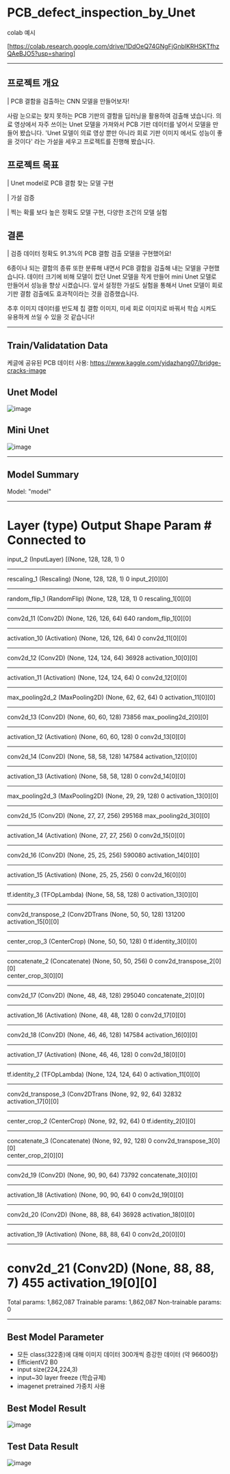 # PCB_defect_inspection_by_Unet

colab 예시

[https://colab.research.google.com/drive/1DdOeQ74GNgFjGnblKRHSKTfhzQAeBJO5?usp=sharing]

---

## 프로젝트 개요
| PCB 결함을 검출하는 CNN 모델을 만들어보자!


사람 눈으로는 찾지 못하는 PCB 기판의 결함을 딥러닝을 활용하여 검출해 냈습니다. 의료 영상에서 자주 쓰이는 Unet 모델을 가져와서 PCB 기판 데이터를 넣어서 모델을 만들어 봤습니다. 'Unet 모델이 의료 영상 뿐만 아니라 회로 기판 이미지 에서도 성능이 좋을 것이다' 라는 가설을 세우고 프로젝트를 진행해 봤습니다.

## 프로젝트 목표

| Unet model로 PCB 결함 찾는 모델 구현

| 가설 검증

| 찍는 확률 보다 높은 정확도 모델 구현, 다양한 조건의 모델 실험

## 결론

| 검증 데이터 정확도 91.3%의 PCB 결함 검출 모델을 구현했어요!

6종이나 되는 결함의 종류 또한 분류해 내면서 PCB 결함을 검출해 내는 모델을 구현했습니다. 데이터 크기에 비해 모델이 컸던 Unet 모델을 작게 만들어 mini Unet 모델로 만들어서 성능을 향상 시켰습니다. 앞서 설정한 가설도 실험을 통해서 Unet 모델이 회로 기판 결함 검출에도 효과적이라는 것을 검증했습니다.

추후 이미지 데이터를 반도체 칩 결함 이미지, 미세 회로 이미지로 바꿔서 학습 시켜도 유용하게 쓰일 수 있을 것 같습니다!

---

## Train/Validatation Data
케글에 공유된 PCB 데이터 사용: https://www.kaggle.com/yidazhang07/bridge-cracks-image

## Unet Model

![image](https://user-images.githubusercontent.com/71398226/133598612-6f6cafc2-2245-4e93-a9db-afced6d1d3e8.png)

## Mini Unet

![image](https://user-images.githubusercontent.com/71398226/133598662-f98a1ddf-f532-410d-a364-1ab4e423ebe3.png)

---

## Model Summary


Model: "model"
__________________________________________________________________________________________________
Layer (type)                    Output Shape         Param #     Connected to                     
==================================================================================================
input_2 (InputLayer)            [(None, 128, 128, 1) 0                                            
__________________________________________________________________________________________________
rescaling_1 (Rescaling)         (None, 128, 128, 1)  0           input_2[0][0]                    
__________________________________________________________________________________________________
random_flip_1 (RandomFlip)      (None, 128, 128, 1)  0           rescaling_1[0][0]                
__________________________________________________________________________________________________
conv2d_11 (Conv2D)              (None, 126, 126, 64) 640         random_flip_1[0][0]              
__________________________________________________________________________________________________
activation_10 (Activation)      (None, 126, 126, 64) 0           conv2d_11[0][0]                  
__________________________________________________________________________________________________
conv2d_12 (Conv2D)              (None, 124, 124, 64) 36928       activation_10[0][0]              
__________________________________________________________________________________________________
activation_11 (Activation)      (None, 124, 124, 64) 0           conv2d_12[0][0]                  
__________________________________________________________________________________________________
max_pooling2d_2 (MaxPooling2D)  (None, 62, 62, 64)   0           activation_11[0][0]              
__________________________________________________________________________________________________
conv2d_13 (Conv2D)              (None, 60, 60, 128)  73856       max_pooling2d_2[0][0]            
__________________________________________________________________________________________________
activation_12 (Activation)      (None, 60, 60, 128)  0           conv2d_13[0][0]                  
__________________________________________________________________________________________________
conv2d_14 (Conv2D)              (None, 58, 58, 128)  147584      activation_12[0][0]              
__________________________________________________________________________________________________
activation_13 (Activation)      (None, 58, 58, 128)  0           conv2d_14[0][0]                  
__________________________________________________________________________________________________
max_pooling2d_3 (MaxPooling2D)  (None, 29, 29, 128)  0           activation_13[0][0]              
__________________________________________________________________________________________________
conv2d_15 (Conv2D)              (None, 27, 27, 256)  295168      max_pooling2d_3[0][0]            
__________________________________________________________________________________________________
activation_14 (Activation)      (None, 27, 27, 256)  0           conv2d_15[0][0]                  
__________________________________________________________________________________________________
conv2d_16 (Conv2D)              (None, 25, 25, 256)  590080      activation_14[0][0]              
__________________________________________________________________________________________________
activation_15 (Activation)      (None, 25, 25, 256)  0           conv2d_16[0][0]                  
__________________________________________________________________________________________________
tf.identity_3 (TFOpLambda)      (None, 58, 58, 128)  0           activation_13[0][0]              
__________________________________________________________________________________________________
conv2d_transpose_2 (Conv2DTrans (None, 50, 50, 128)  131200      activation_15[0][0]              
__________________________________________________________________________________________________
center_crop_3 (CenterCrop)      (None, 50, 50, 128)  0           tf.identity_3[0][0]              
__________________________________________________________________________________________________
concatenate_2 (Concatenate)     (None, 50, 50, 256)  0           conv2d_transpose_2[0][0]         
                                                                 center_crop_3[0][0]              
__________________________________________________________________________________________________
conv2d_17 (Conv2D)              (None, 48, 48, 128)  295040      concatenate_2[0][0]              
__________________________________________________________________________________________________
activation_16 (Activation)      (None, 48, 48, 128)  0           conv2d_17[0][0]                  
__________________________________________________________________________________________________
conv2d_18 (Conv2D)              (None, 46, 46, 128)  147584      activation_16[0][0]              
__________________________________________________________________________________________________
activation_17 (Activation)      (None, 46, 46, 128)  0           conv2d_18[0][0]                  
__________________________________________________________________________________________________
tf.identity_2 (TFOpLambda)      (None, 124, 124, 64) 0           activation_11[0][0]              
__________________________________________________________________________________________________
conv2d_transpose_3 (Conv2DTrans (None, 92, 92, 64)   32832       activation_17[0][0]              
__________________________________________________________________________________________________
center_crop_2 (CenterCrop)      (None, 92, 92, 64)   0           tf.identity_2[0][0]              
__________________________________________________________________________________________________
concatenate_3 (Concatenate)     (None, 92, 92, 128)  0           conv2d_transpose_3[0][0]         
                                                                 center_crop_2[0][0]              
__________________________________________________________________________________________________
conv2d_19 (Conv2D)              (None, 90, 90, 64)   73792       concatenate_3[0][0]              
__________________________________________________________________________________________________
activation_18 (Activation)      (None, 90, 90, 64)   0           conv2d_19[0][0]                  
__________________________________________________________________________________________________
conv2d_20 (Conv2D)              (None, 88, 88, 64)   36928       activation_18[0][0]              
__________________________________________________________________________________________________
activation_19 (Activation)      (None, 88, 88, 64)   0           conv2d_20[0][0]                  
__________________________________________________________________________________________________
conv2d_21 (Conv2D)              (None, 88, 88, 7)    455         activation_19[0][0]              
==================================================================================================
Total params: 1,862,087
Trainable params: 1,862,087
Non-trainable params: 0


---

## Best Model Parameter
- 모든 class(322종)에 대해 이미지 데이터 300개씩 증강한 데이터 (약 96600장)
- EfficientV2 B0 
- input size(224,224,3)
- input~30 layer freeze (학습규제)
- imagenet pretrained 가중치 사용

## Best Model Result

![image](https://user-images.githubusercontent.com/71398226/133598487-8d4d9e99-f5bc-4340-897a-c620bcad3a53.png)

## Test Data Result

![image](https://user-images.githubusercontent.com/71398226/133598521-4270928c-cbee-4aaf-8f15-7487c462bbad.png)


